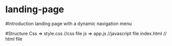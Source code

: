 # landing-page
#Introduction
landing page with a dynamic navigation menu 

#Structure
Css => style.css //css file
js => app.js  //javascript file
index.html  // html file
